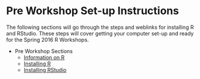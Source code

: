 # Pre Workshop Set-up Instructions

The following sections will go through the steps and weblinks for installing R and RStudio. These steps will cover getting your computer set-up and ready for the Spring 2016 R Workshops.

* Pre Workshop Sections
    * [Information on R](./Rinfo.html)
    * [Installing R](./Rinstall.html)
    * [Installing RStudio](./RStudioInstall.html)


